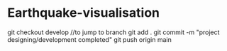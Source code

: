 # Earthquake-visualisation
git checkout develop //to jump to branch
git add .
git commit -m "project designing/development completed"
git push origin main
